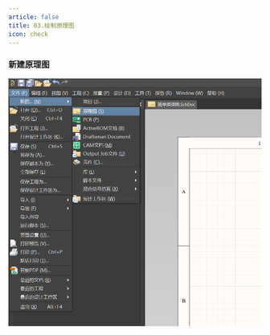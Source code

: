 ```yaml
---
article: false
title: 03.绘制原理图
icon: check
---
```


### 新建原理图
![03img.png](img%2F03img.png)































